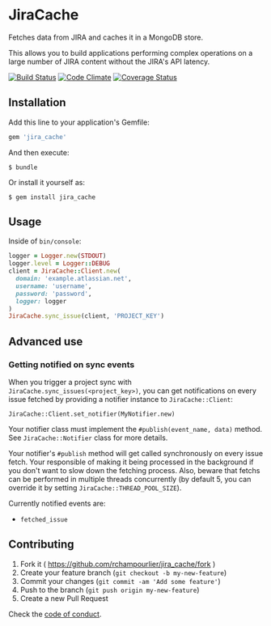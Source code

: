 # JiraCache

Fetches data from JIRA and caches it in a MongoDB store.

This allows you to build applications performing complex operations on a large number of JIRA content without the JIRA's API latency.

[![Build Status](https://travis-ci.org/rchampourlier/jira_cache.svg)](https://travis-ci.org/rchampourlier/jira_cache)
[![Code Climate](https://codeclimate.com/github/rchampourlier/jira_cache/badges/gpa.svg)](https://codeclimate.com/github/rchampourlier/jira_cache)
[![Coverage Status](https://coveralls.io/repos/github/rchampourlier/jira_cache/badge.svg?branch=master)](https://coveralls.io/github/rchampourlier/jira_cache?branch=master)

## Installation

Add this line to your application's Gemfile:

```ruby
gem 'jira_cache'
```

And then execute:

    $ bundle

Or install it yourself as:

    $ gem install jira_cache

## Usage

Inside of `bin/console`:

```ruby
logger = Logger.new(STDOUT)
logger.level = Logger::DEBUG
client = JiraCache::Client.new(
  domain: 'example.atlassian.net',
  username: 'username',
  password: 'password',
  logger: logger
)
JiraCache.sync_issue(client, 'PROJECT_KEY')
```

## Advanced use

### Getting notified on sync events

When you trigger a project sync with `JiraCache.sync_issues(<project_key>)`,
you can get notifications on every issue fetched by providing a notifier
instance to `JiraCache::Client`:

```
JiraCache::Client.set_notifier(MyNotifier.new)
```

Your notifier class must implement the `#publish(event_name, data)` method. See `JiraCache::Notifier` class for more details.

Your notifier's `#publish` method will get called synchronously on every issue fetch. Your responsible of making it being processed in the background if you don't want to slow down the fetching process. Also, beware that fetchs can be performed in multiple threads concurrently (by default 5, you can override it by setting `JiraCache::THREAD_POOL_SIZE`).

Currently notified events are:
- `fetched_issue`

## Contributing

1. Fork it ( https://github.com/rchampourlier/jira_cache/fork )
2. Create your feature branch (`git checkout -b my-new-feature`)
3. Commit your changes (`git commit -am 'Add some feature'`)
4. Push to the branch (`git push origin my-new-feature`)
5. Create a new Pull Request

Check the [code of conduct](CODE_OF_CONDUCT.md).
